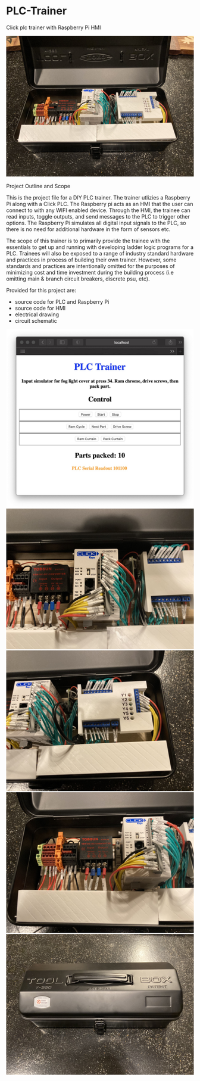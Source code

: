 # PLC-Trainer
Click plc trainer with Raspberry Pi HMI

![](https://github.com/addycakes/PLC-Trainer/blob/main/media/trainerOpened.JPG)

Project Outline and Scope

This is the project file for a DIY PLC trainer.  The trainer utlizies a Raspberry Pi along with a Click PLC.  The Raspberry pi acts as an HMI that the user can connect to with any WIFI enabled device.  Through the HMI, the trainee can read inputs, toggle outputs, and send messages to the PLC to trigger other options.  The Raspberry Pi simulates all digital input signals to the PLC, so there is no need for additional hardware in the form of sensors etc.

The scope of this trainer is to primarily provide the trainee with the essentials to get up and running with developing ladder logic programs for a PLC.  Trainees will also be exposed to a range of industry standard hardware and practices in process of building their own trainer.  However, some standards and practices are intentionally omitted for the purposes of minimizing cost and time investment during the building process (i.e omitting main & branch circuit breakers, discrete psu, etc).

Provided for this project are:
- source code for PLC and Raspberry Pi
- source code for HMI
- electrical drawing
- circuit schematic

![HMI](https://github.com/addycakes/PLC-Trainer/blob/main/media/hmiPress34.jpg)
![](https://github.com/addycakes/PLC-Trainer/blob/main/media/plc.JPG)
![](https://github.com/addycakes/PLC-Trainer/blob/main/media/logicSwitch.JPG)
![](https://github.com/addycakes/PLC-Trainer/blob/main/media/terminalBlock.JPG)
![](https://github.com/addycakes/PLC-Trainer/blob/main/media/trainerClosed.JPG)

